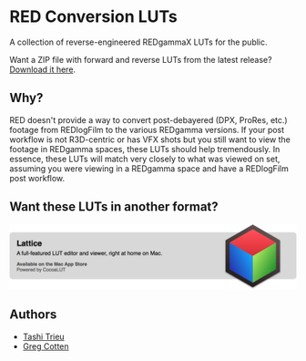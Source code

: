 RED Conversion LUTs
==================

A collection of reverse-engineered REDgammaX LUTs for the public. 

Want a ZIP file with forward and reverse LUTs from the latest release? [Download it here](../../releases/download/1.0/RED_Conversion_LUTs_v1.0.zip).

## Why?

RED doesn't provide a way to convert post-debayered (DPX, ProRes, etc.) footage from REDlogFilm to the various REDgamma versions. If your post workflow is not R3D-centric or has VFX shots but you still want to view the footage in REDgamma spaces, these LUTs should help tremendously. In essence, these LUTs will match very closely to what was viewed on set, assuming you were viewing in a REDgamma space and have a REDlogFilm post workflow.

## Want these LUTs in another format?

[![Lattice](lattice.png)](http://lattice.videovillage.co)


## Authors

- [Tashi Trieu](https://github.com/tashdor)
- [Greg Cotten](https://github.com/gregcotten)
